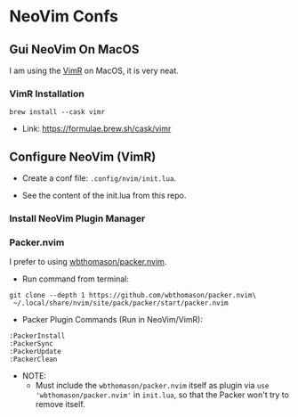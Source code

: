 # NeoVim Confs

## Gui NeoVim On MacOS
I am using the [VimR](https://github.com/qvacua/vimr) on MacOS, it is very neat.

### VimR Installation

`brew install --cask vimr`
- Link: https://formulae.brew.sh/cask/vimr

## Configure NeoVim (VimR)

- Create a conf file: `.config/nvim/init.lua`.

- See the content of the init.lua from this repo.

### Install NeoVim Plugin Manager

### Packer.nvim

I prefer to using [wbthomason/packer.nvim](https://github.com/wbthomason/packer.nvim).

- Run command from terminal:

```
git clone --depth 1 https://github.com/wbthomason/packer.nvim\
 ~/.local/share/nvim/site/pack/packer/start/packer.nvim
```

- Packer Plugin Commands (Run in NeoVim/VimR):

```
:PackerInstall
:PackerSync
:PackerUpdate
:PackerClean
```

- NOTE:
  -  Must include the `wbthomason/packer.nvim` itself as plugin via `use 'wbthomason/packer.nvim'` in `init.lua`,
so that the Packer won't try to remove itself.


